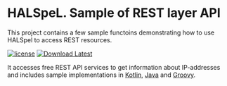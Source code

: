 # HALSpeL. Sample of REST layer API

This project contains a few sample functoins demonstrating how to use HALSpel to access REST resources.

[![license](https://img.shields.io/github/license/C06A/HALSpeL.svg)](https://github.com/C06A/HALSpeL/blob/master/LICENSE)
[![Download Latest](https://img.shields.io/badge/download-1.5.2-green.svg)](https://github.com/C06A/HALSpeL/releases/download/v1.5.2/hal-spel-1.5.2.jar)

It accesses free REST API services to get information about IP-addresses and includes sample implementations in
[Kotlin](https://github.com/C06A/HALSpeL/tree/develop/geoIP/src/main/kotlin/hal/spel/rest),
[Java](https://github.com/C06A/HALSpeL/tree/develop/geoIP/src/main/java/hal/spel/resl)
and
[Groovy](https://github.com/C06A/HALSpeL/tree/develop/geoIP/src/main/groovy/hal/spel/rest).


